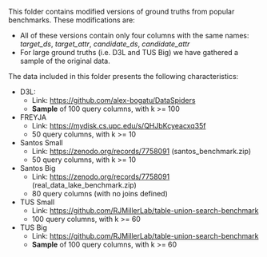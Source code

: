 This folder contains modified versions of ground truths from popular benchmarks. These modifications are:
- All of these versions contain only four columns with the same names: _target_ds_, _target_attr_, _candidate_ds_, _candidate_attr_
- For large ground truths (i.e. D3L and TUS Big) we have gathered a sample of the original data.

The data included in this folder presents the following characteristics:
- D3L:
	- Link: https://github.com/alex-bogatu/DataSpiders
	- **Sample** of 100 query columns, with k >= 100
- FREYJA
	- Link: https://mydisk.cs.upc.edu/s/QHJbKcyeacxq35f
	- 50 query columns, with k >= 10
- Santos Small
	- Link: https://zenodo.org/records/7758091 (santos_benchmark.zip)
	- 50 query columns, with k >= 10
- Santos Big
	- Link: https://zenodo.org/records/7758091 (real_data_lake_benchmark.zip)
    - 80 query columns (with no joins defined)
- TUS Small
	- Link: https://github.com/RJMillerLab/table-union-search-benchmark
    - 100 query columns, with k >= 60
- TUS Big
	- Link: https://github.com/RJMillerLab/table-union-search-benchmark
    - **Sample** of 100 query columns, with k >= 60
